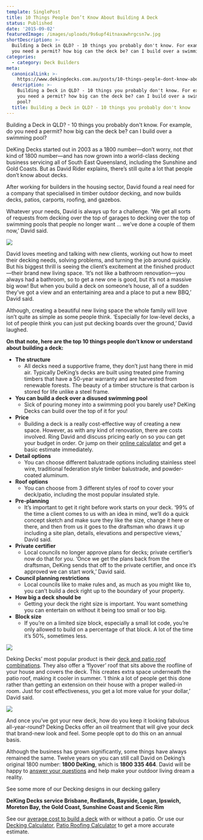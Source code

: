 ```yaml
---
template: SinglePost
title: 10 Things People Don’t Know About Building A Deck
status: Published
date: '2015-09-02'
featuredImage: /images/uploads/9s6upf4itnaxawhrgcsn7w.jpg
shortDescription: >-
  Building a Deck in QLD? - 10 things you probably don't know. For example, do
  you need a permit? how big can the deck be? can I build over a swimming pool?
categories:
  - category: Deck Builders
meta:
  canonicalLink: >-
    https://www.dekingdecks.com.au/posts/10-things-people-dont-know-about-building-a-deck/
  description: >-
    Building a Deck in QLD? - 10 things you probably don't know. For example, do
    you need a permit? how big can the deck be? can I build over a swimming
    pool?
  title: Building a Deck in QLD? - 10 things you probably don't know
---
```

Building a Deck in QLD? - 10 things you probably don't know. For example, do you need a permit? how big can the deck be? can I build over a swimming pool?

DeKing Decks started out in 2003 as a 1800 number—don’t worry, not _that_ kind of 1800 number—and has now grown into a world-class decking business servicing all of South East Queensland, including the Sunshine and Gold Coasts. But as David Rider explains, there’s still quite a lot that people don’t know about decks.

After working for builders in the housing sector, David found a real need for a company that specialised in timber outdoor decking, and now builds decks, patios, carports, roofing, and gazebos.

Whatever your needs, David is always up for a challenge. ‘We get all sorts of requests from decking over the top of garages to decking over the top of swimming pools that people no longer want … we’ve done a couple of them now,’ David said.

![](/images/uploads/alfresco_decking.jpg)

David loves meeting and talking with new clients, working out how to meet their decking needs, solving problems, and turning the job around quickly. But his biggest thrill is seeing the client’s excitement at the finished product—their brand new living space. ‘It’s not like a bathroom renovation—you always had a bathroom, so to get a new one is good, but it’s not a massive big wow! But when you build a deck on someone’s house, all of a sudden they’ve got a view and an entertaining area and a place to put a new BBQ,’ David said.

Although, creating a beautiful new living space the whole family will love isn’t quite as simple as some people think. ‘Especially for low-level decks, a lot of people think you can just put decking boards over the ground,’ David laughed.

**On that note, here are the top 10 things people don’t know or understand about building a deck:**

* **The structure**
  * All decks need a supportive frame, they don’t just hang there in mid air. Typically DeKing’s decks are built using treated pine framing timbers that have a 50-year warranty and are harvested from renewable forests. The beauty of a timber structure is that carbon is stored for life unlike a steel frame.
* **You can build a deck over a disused swimming pool**
  * Sick of pouring money into a swimming pool you barely use? DeKing Decks can build over the top of it for you!
* **Price**
  * Building a deck is a really cost-effective way of creating a new space. However, as with any kind of renovation, there are costs involved. Ring David and discuss pricing early on so you can get your budget in order. Or jump on their [online calculator](https://www.dekingdecks.com.au/quote-calculator/) and get a basic estimate immediately.
* **Detail options**
  * You can choose different balustrade options including stainless steel wire, traditional federation style timber balustrade, and powder-coated aluminum.
* **Roof options**
  * You can choose from 3 different styles of roof to cover your deck/patio, including the most popular insulated style.
* **Pre-planning**
  * It’s important to get it right before work starts on your deck. ‘99% of the time a client comes to us with an idea in mind, we’ll do a quick concept sketch and make sure they like the size, change it here or there, and then from us it goes to the draftsman who draws it up including a site plan, details, elevations and perspective views,’ David said.
* **Private certifier**
  * Local councils no longer approve plans for decks; private certifier’s now do that for you. ‘Once we get the plans back from the draftsman, DeKing sends that off to the private certifier, and once it’s approved we can start work,’ David said.
* **Council planning restrictions**
  * Local councils like to make rules and, as much as you might like to, you can’t build a deck right up to the boundary of your property.
* **How big a deck should be**
  * Getting your deck the right size is important. You want something you can entertain on without it being too small or too big.
* **Block size**
  * If you’re on a limited size block, especially a small lot code, you’re only allowed to build on a percentage of that block. A lot of the time it’s 50%, sometimes less.

![](/images/uploads/dsc_0204.jpg)

Deking Decks’ most popular product is their [deck and patio roof combinations](https://www.dekingdecks.com.au/services/patio-roofs/). They also offer a ‘flyover’ roof that sits above the roofline of your house and covers the deck. This creates extra space underneath the patio roof, making it cooler in summer. ‘I think a lot of people get this done rather than getting an extension on their house with a proper walled-in room. Just for cost effectiveness, you get a lot more value for your dollar,’ David said.

![](/images/uploads/bundambadeck.jpg)

And once you’ve got your new deck, how do you keep it looking fabulous all-year-round? Deking Decks offer an oil treatment that will give your deck that brand-new look and feel. Some people opt to do this on an annual basis.

Although the business has grown significantly, some things have always remained the same. Twelve years on you can still call David on Deking’s original 1800 number: **1800 DeKing**, which is **1800 335 464**. David will be happy to [answer your questions](https://www.dekingdecks.com.au/contact/) and help make your outdoor living dream a reality.

See some more of our Decking designs in our decking gallery

**DeKing Decks service Brisbane, Redlands, Bayside, Logan, Ipswich, Moreton Bay, the Gold Coast, Sunshine Coast and Scenic Rim**

See our [average cost to build a deck](https://www.dekingdecks.com.au/posts/patio-installation-cost-timber-patio-and-roofing/) with or without a patio. Or use our [Decking Calculator](https://www.dekingdecks.com.au/quote-calculator/), [Patio Roofing Calculator](https://www.dekingdecks.com.au/quote-calculator/) to get a more accurate estimate.
